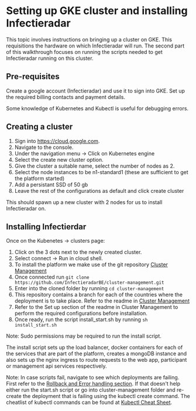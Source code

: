 
# Setting up GKE cluster and installing Infectieradar

This topic involves instructions on bringing up a cluster on GKE. This requisitions the hardware on which Infectieradar will run. The second part of this walkthrough focuses on running the scripts needed to get Infectieradar running on this cluster.

## Pre-requisites

Create a google account (Infectieradar) and use it to sign into GKE. Set up the required billing contacts and payment details.

Some knowledge of Kubernetes and Kubectl is useful for debugging errors. 

## Creating a cluster

1. Sign into https://cloud.google.com.
2. Navigate to the console.
3. Under the navigation menu -> Click on Kubernetes engine
4. Select the create new cluster option.
5. Give the cluster a suitable name, select the number of nodes as 2.
6. Select the node instances to be n1-standard1 (these are sufficient to get the platform started)
7. Add a persistant SSD of 50 gb
8. Leave the rest of the configurations as default and click create cluster

This should spawn up a new cluster with 2 nodes for us to install Infectieradar on.

## Installing Infectierdar

Once on the Kubenetes -> clusters page:
1. Click on the 3 dots next to the newly created cluster.
2. Select connect -> Run in cloud shell.
3. To install the platform we make use of the git repository [Cluster Management](https://github.com/InfectieradarBE/cluster-management)
4. Once connected run ``` git clone https://github.com/InfectieradarBE/cluster-management.git ```
5. Enter into the cloned folder by running ``` cd cluster-management ```
6. This repository contains a branch for each of the countries where the deployment is to take place. Refer to the readme in [Cluster Management](https://github.com/influenzanet/cluster-management)
7. Refer to the Set up section of the readme in Cluster Management to perform the required configurations before installation.
8. Once ready, run the script install_start.sh by running ``` sh install_start.sh ```

Note: Sudo permissions may be required to run the install script.

The install script sets up the load balancer, docker containers for each of the services that are part of the platform, creates a mongoDB instance and also sets up the nginx ingress to route requests to the web app, participant or management api services respectively.

Note: In case scripts fail, navigate to see which deployments are failing. First refer to the [Rollback and Error handling section](https://github.com/influenzanet/infectieradar-setup-guide/blob/master/redeploying-changes/3-rollback-errors.md). If that doesn't help either run the start.sh script or go into cluster-management folder and re-create the deployment that is failing using the kubectl create command. The cheatlist of kubectl commands can be found at [Kubectl Cheat Sheet](https://kubernetes.io/docs/reference/kubectl/cheatsheet/). 

